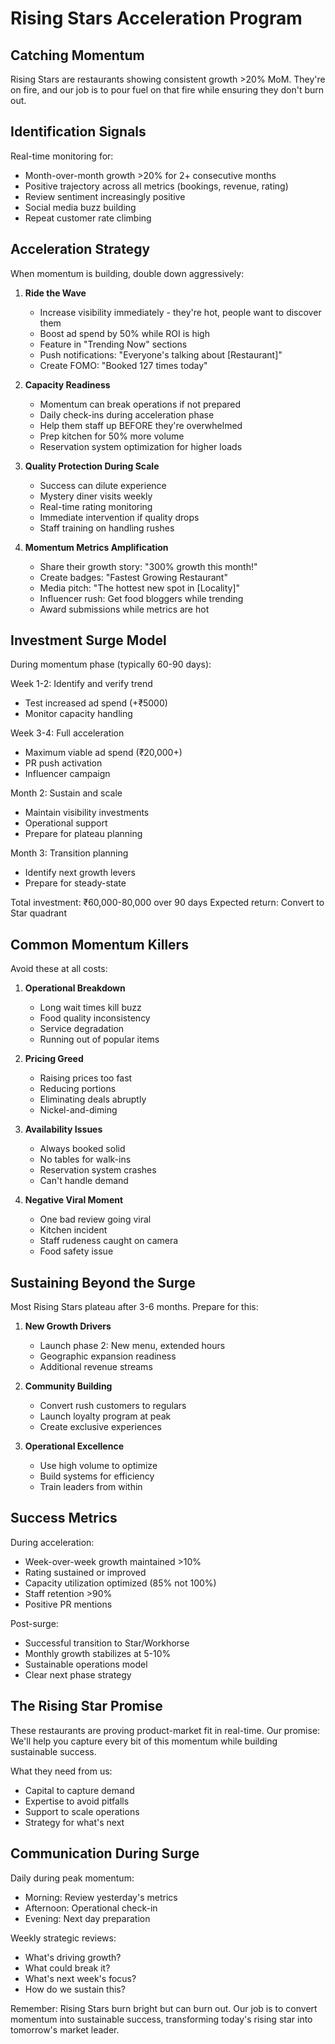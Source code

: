 # Rising Stars Acceleration Program

## Catching Momentum

Rising Stars are restaurants showing consistent growth >20% MoM. They're on fire, and our job is to pour fuel on that fire while ensuring they don't burn out.

## Identification Signals

Real-time monitoring for:
- Month-over-month growth >20% for 2+ consecutive months
- Positive trajectory across all metrics (bookings, revenue, rating)
- Review sentiment increasingly positive
- Social media buzz building
- Repeat customer rate climbing

## Acceleration Strategy

When momentum is building, double down aggressively:

1. **Ride the Wave**
   - Increase visibility immediately - they're hot, people want to discover them
   - Boost ad spend by 50% while ROI is high
   - Feature in "Trending Now" sections
   - Push notifications: "Everyone's talking about [Restaurant]"
   - Create FOMO: "Booked 127 times today"

2. **Capacity Readiness**
   - Momentum can break operations if not prepared
   - Daily check-ins during acceleration phase
   - Help them staff up BEFORE they're overwhelmed
   - Prep kitchen for 50% more volume
   - Reservation system optimization for higher loads

3. **Quality Protection During Scale**
   - Success can dilute experience
   - Mystery diner visits weekly
   - Real-time rating monitoring
   - Immediate intervention if quality drops
   - Staff training on handling rushes

4. **Momentum Metrics Amplification**
   - Share their growth story: "300% growth this month!"
   - Create badges: "Fastest Growing Restaurant"
   - Media pitch: "The hottest new spot in [Locality]"
   - Influencer rush: Get food bloggers while trending
   - Award submissions while metrics are hot

## Investment Surge Model

During momentum phase (typically 60-90 days):

Week 1-2: Identify and verify trend
- Test increased ad spend (+₹5000)
- Monitor capacity handling

Week 3-4: Full acceleration
- Maximum viable ad spend (₹20,000+)
- PR push activation
- Influencer campaign

Month 2: Sustain and scale
- Maintain visibility investments
- Operational support
- Prepare for plateau planning

Month 3: Transition planning
- Identify next growth levers
- Prepare for steady-state

Total investment: ₹60,000-80,000 over 90 days
Expected return: Convert to Star quadrant

## Common Momentum Killers

Avoid these at all costs:

1. **Operational Breakdown**
   - Long wait times kill buzz
   - Food quality inconsistency
   - Service degradation
   - Running out of popular items

2. **Pricing Greed**
   - Raising prices too fast
   - Reducing portions
   - Eliminating deals abruptly
   - Nickel-and-diming

3. **Availability Issues**
   - Always booked solid
   - No tables for walk-ins
   - Reservation system crashes
   - Can't handle demand

4. **Negative Viral Moment**
   - One bad review going viral
   - Kitchen incident
   - Staff rudeness caught on camera
   - Food safety issue

## Sustaining Beyond the Surge

Most Rising Stars plateau after 3-6 months. Prepare for this:

1. **New Growth Drivers**
   - Launch phase 2: New menu, extended hours
   - Geographic expansion readiness
   - Additional revenue streams

2. **Community Building**
   - Convert rush customers to regulars
   - Launch loyalty program at peak
   - Create exclusive experiences

3. **Operational Excellence**
   - Use high volume to optimize
   - Build systems for efficiency
   - Train leaders from within

## Success Metrics

During acceleration:
- Week-over-week growth maintained >10%
- Rating sustained or improved
- Capacity utilization optimized (85% not 100%)
- Staff retention >90%
- Positive PR mentions

Post-surge:
- Successful transition to Star/Workhorse
- Monthly growth stabilizes at 5-10%
- Sustainable operations model
- Clear next phase strategy

## The Rising Star Promise

These restaurants are proving product-market fit in real-time. Our promise: We'll help you capture every bit of this momentum while building sustainable success.

What they need from us:
- Capital to capture demand
- Expertise to avoid pitfalls
- Support to scale operations
- Strategy for what's next

## Communication During Surge

Daily during peak momentum:
- Morning: Review yesterday's metrics
- Afternoon: Operational check-in
- Evening: Next day preparation

Weekly strategic reviews:
- What's driving growth?
- What could break it?
- What's next week's focus?
- How do we sustain this?

Remember: Rising Stars burn bright but can burn out. Our job is to convert momentum into sustainable success, transforming today's rising star into tomorrow's market leader.